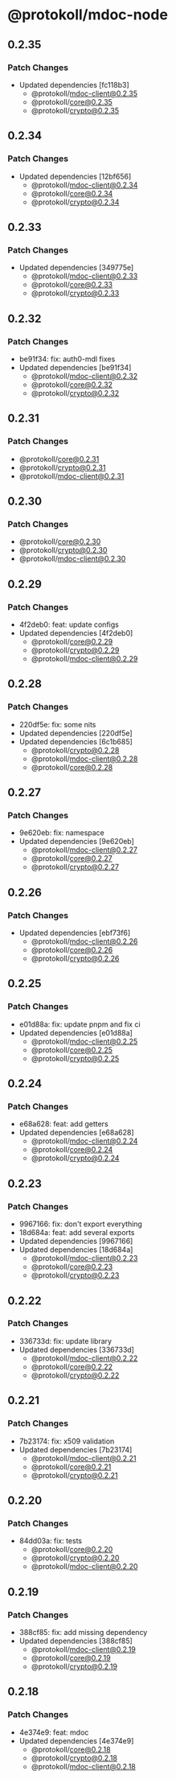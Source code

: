 # @protokoll/mdoc-node

## 0.2.35

### Patch Changes

- Updated dependencies [fc118b3]
  - @protokoll/mdoc-client@0.2.35
  - @protokoll/core@0.2.35
  - @protokoll/crypto@0.2.35

## 0.2.34

### Patch Changes

- Updated dependencies [12bf656]
  - @protokoll/mdoc-client@0.2.34
  - @protokoll/core@0.2.34
  - @protokoll/crypto@0.2.34

## 0.2.33

### Patch Changes

- Updated dependencies [349775e]
  - @protokoll/mdoc-client@0.2.33
  - @protokoll/core@0.2.33
  - @protokoll/crypto@0.2.33

## 0.2.32

### Patch Changes

- be91f34: fix: auth0-mdl fixes
- Updated dependencies [be91f34]
  - @protokoll/mdoc-client@0.2.32
  - @protokoll/core@0.2.32
  - @protokoll/crypto@0.2.32

## 0.2.31

### Patch Changes

- @protokoll/core@0.2.31
- @protokoll/crypto@0.2.31
- @protokoll/mdoc-client@0.2.31

## 0.2.30

### Patch Changes

- @protokoll/core@0.2.30
- @protokoll/crypto@0.2.30
- @protokoll/mdoc-client@0.2.30

## 0.2.29

### Patch Changes

- 4f2deb0: feat: update configs
- Updated dependencies [4f2deb0]
  - @protokoll/core@0.2.29
  - @protokoll/crypto@0.2.29
  - @protokoll/mdoc-client@0.2.29

## 0.2.28

### Patch Changes

- 220df5e: fix: some nits
- Updated dependencies [220df5e]
- Updated dependencies [6c1b685]
  - @protokoll/crypto@0.2.28
  - @protokoll/mdoc-client@0.2.28
  - @protokoll/core@0.2.28

## 0.2.27

### Patch Changes

- 9e620eb: fix: namespace
- Updated dependencies [9e620eb]
  - @protokoll/mdoc-client@0.2.27
  - @protokoll/core@0.2.27
  - @protokoll/crypto@0.2.27

## 0.2.26

### Patch Changes

- Updated dependencies [ebf73f6]
  - @protokoll/mdoc-client@0.2.26
  - @protokoll/core@0.2.26
  - @protokoll/crypto@0.2.26

## 0.2.25

### Patch Changes

- e01d88a: fix: update pnpm and fix ci
- Updated dependencies [e01d88a]
  - @protokoll/mdoc-client@0.2.25
  - @protokoll/core@0.2.25
  - @protokoll/crypto@0.2.25

## 0.2.24

### Patch Changes

- e68a628: feat: add getters
- Updated dependencies [e68a628]
  - @protokoll/mdoc-client@0.2.24
  - @protokoll/core@0.2.24
  - @protokoll/crypto@0.2.24

## 0.2.23

### Patch Changes

- 9967166: fix: don't export everything
- 18d684a: feat: add several exports
- Updated dependencies [9967166]
- Updated dependencies [18d684a]
  - @protokoll/mdoc-client@0.2.23
  - @protokoll/core@0.2.23
  - @protokoll/crypto@0.2.23

## 0.2.22

### Patch Changes

- 336733d: fix: update library
- Updated dependencies [336733d]
  - @protokoll/mdoc-client@0.2.22
  - @protokoll/core@0.2.22
  - @protokoll/crypto@0.2.22

## 0.2.21

### Patch Changes

- 7b23174: fix: x509 validation
- Updated dependencies [7b23174]
  - @protokoll/mdoc-client@0.2.21
  - @protokoll/core@0.2.21
  - @protokoll/crypto@0.2.21

## 0.2.20

### Patch Changes

- 84dd03a: fix: tests
  - @protokoll/core@0.2.20
  - @protokoll/crypto@0.2.20
  - @protokoll/mdoc-client@0.2.20

## 0.2.19

### Patch Changes

- 388cf85: fix: add missing dependency
- Updated dependencies [388cf85]
  - @protokoll/mdoc-client@0.2.19
  - @protokoll/core@0.2.19
  - @protokoll/crypto@0.2.19

## 0.2.18

### Patch Changes

- 4e374e9: feat: mdoc
- Updated dependencies [4e374e9]
  - @protokoll/core@0.2.18
  - @protokoll/crypto@0.2.18
  - @protokoll/mdoc-client@0.2.18
